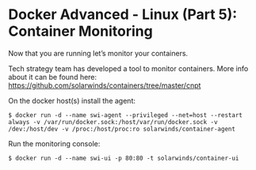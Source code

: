 # Docker Advanced - Linux (Part 5): Container Monitoring
Now that you are running let’s monitor your containers.

Tech strategy team has developed a tool to monitor containers. More info about it can be found here:
https://github.com/solarwinds/containers/tree/master/cnpt

On the docker host(s) install the agent:

    $ docker run -d --name swi-agent --privileged --net=host --restart always -v /var/run/docker.sock:/host/var/run/docker.sock -v /dev:/host/dev -v /proc:/host/proc:ro solarwinds/container-agent

Run the monitoring console:

    $ docker run -d --name swi-ui -p 80:80 -t solarwinds/container-ui
